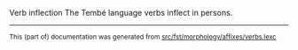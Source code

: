 Verb inflection
The Tembé language verbs inflect in persons.

* * *

<small>This (part of) documentation was generated from [src/fst/morphology/affixes/verbs.lexc](https://github.com/giellalt/lang-tqb/blob/main/src/fst/morphology/affixes/verbs.lexc)</small>
